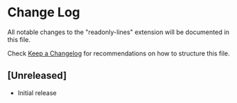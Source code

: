# Change Log

All notable changes to the "readonly-lines" extension will be documented in this file.

Check [Keep a Changelog](http://keepachangelog.com/) for recommendations on how to structure this file.

## [Unreleased]

- Initial release